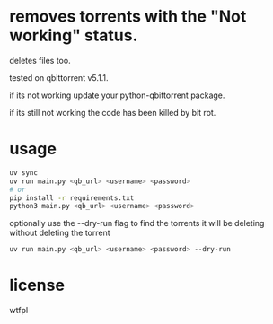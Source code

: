 # removes torrents with the "Not working" status. 
deletes files too.

tested on qbittorrent v5.1.1. 

if its not working update your python-qbittorrent package.

if its still not working the code has been killed by bit rot.

# usage

```bash
uv sync
uv run main.py <qb_url> <username> <password>
# or 
pip install -r requirements.txt
python3 main.py <qb_url> <username> <password>

```
optionally use the --dry-run flag to find the torrents it will be deleting without deleting the torrent

```bash
uv run main.py <qb_url> <username> <password> --dry-run
```

# license
wtfpl

